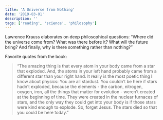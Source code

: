 ```yaml
---
title: 'A Universe from Nothing'
date: '2019-03-01'
description: ''
tags: ['reading', 'science', 'philosophy']
---
```


Lawrence Krauss elaborates on deep philosophical questions: “Where did the universe come from? What was there before it? What will the future bring? And finally, why is there something rather than nothing?”

Favorite quotes from the book:

> “The amazing thing is that every atom in your body came from a star that exploded. And, the atoms in your left hand probably came from a different star than your right hand. It really is the most poetic thing I know about physics: You are all stardust. You couldn’t be here if stars hadn’t exploded, because the elements - the carbon, nitrogen, oxygen, iron, all the things that matter for evolution - weren’t created at the beginning of time. They were created in the nuclear furnaces of stars, and the only way they could get into your body is if those stars were kind enough to explode. So, forget Jesus. The stars died so that you could be here today.”
